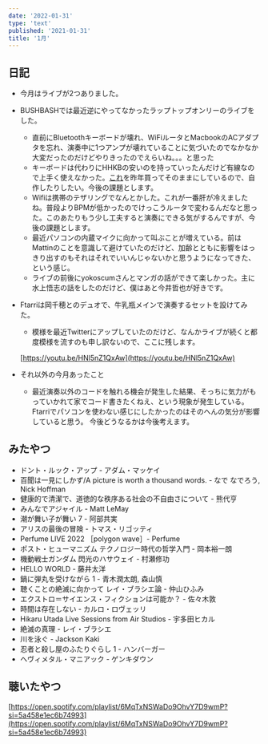 ```yaml
---
date: '2022-01-31'
type: 'text'
published: '2021-01-31'
title: '1月'
---
```


## 日記

- 今月はライブが2つありました。
- BUSHBASHでは最近逆にやってなかったラップトップオンリーのライブをした。
    - 直前にBluetoothキーボードが壊れ、WiFiルータとMacbookのACアダプタを忘れ、演奏中に1つアンプが壊れていることに気づいたのでなかなか大変だったのだけどやりきったのでえらいね。。。と思った
    - キーボードは代わりにHHKBの安いのを持っていったんだけど有線なので上手く使えなかった。[これ](https://shop.yushakobo.jp/products/ble-micro-pro)を昨年買ってそのままにしているので、自作したりしたい。今後の課題とします。
    - Wifiは携帯のテザリングでなんとかした。これが一番肝が冷えましたね。普段よりBPMが低かったのでけっこうルータで変わるんだなと思った。このあたりもう少し工夫すると演奏にできる気がするんですが、今後の課題とします。
    - 最近パソコンの内蔵マイクに向かって叫ぶことが増えている。前はMattinのことを意識して避けていたのだけど、加齢とともに影響をはっきり出すのもそれはそれでいいんじゃないかと思うようになってきた、という感じ。
    - ライブの前後にyokoscumさんとマンガの話ができて楽しかった。主に水上悟志の話をしたのだけど、僕はあと今井哲也が好きです。
- Ftarriは岡千穂とのデュオで、牛乳瓶メインで演奏するセットを設けてみた。
    - 模様を最近Twitterにアップしていたのだけど、なんかライブが続くと都度模様を流すのも申し訳ないので、ここに残します。
    
    [https://youtu.be/HNl5nZ1QxAw](https://youtu.be/HNl5nZ1QxAw)
    
- それ以外の今月あったこと
    - 最近演奏以外のコードを触れる機会が発生した結果、そっちに気力がもっていかれて家でコード書きたくねえ、という現象が発生している。
    Ftarriでパソコンを使わない感じにしたかったのはそのへんの気分が影響していると思う。
    今後どうなるかは今後考えます。

## みたやつ

- ドント・ルック・アップ - アダム・マッケイ
- 百聞は一見にしかず/A picture is worth a thousand words. - なで なでろう, Nick Hoffman
- 健康的で清潔で、道徳的な秩序ある社会の不自由さについて - 熊代亨
- みんなでアジャイル - Matt LeMay
- 潮が舞い子が舞い 7 - 阿部共実
- アリスの最後の冒険 - トマス・リゴッティ
- Perfume LIVE 2022 ［polygon wave］- Perfume
- ポスト・ヒューマニズム テクノロジー時代の哲学入門 - 岡本裕一朗
- 機動戦士ガンダム 閃光のハサウェイ - 村瀬修功
- HELLO WORLD - 藤井太洋
- 鍋に弾丸を受けながら 1 - 青木潤太朗, 森山慎
- 聴くことの絶滅に向かって レイ・ブラシエ論 - 仲山ひふみ
- エクストロ＝サイエンス・フィクションは可能か？ - 佐々木敦
- 時間は存在しない - カルロ・ロヴェッリ
- Hikaru Utada Live Sessions from Air Studios - 宇多田ヒカル
- 絶滅の真理 - レイ・ブラシエ
- 川を泳ぐ - Jackson Kaki
- 忍者と殺し屋のふたりぐらし 1 - ハンバーガー
- ヘヴィメタル・マニアック - ゲンキダウン

## 聴いたやつ

[https://open.spotify.com/playlist/6MqTxNSWaDo9OhvY7D9wmP?si=5a458e1ec6b74993](https://open.spotify.com/playlist/6MqTxNSWaDo9OhvY7D9wmP?si=5a458e1ec6b74993)